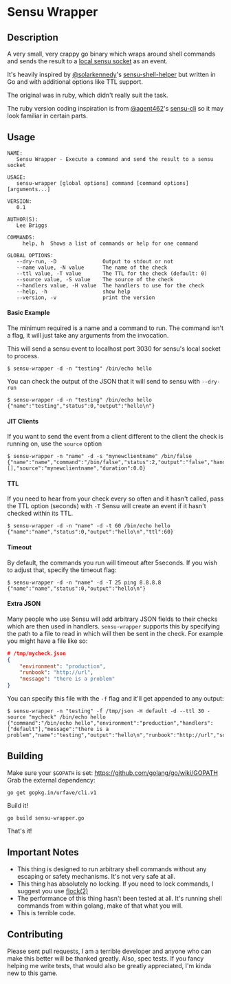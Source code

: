 # Sensu Wrapper

## Description

A very small, very crappy go binary which wraps around shell commands and sends the result to a [local sensu socket](https://sensuapp.org/docs/latest/clients#client-socket-input) as an event.

It's heavily inspired by [@solarkennedy](https://github.com/solarkennedy)'s [sensu-shell-helper](https://github.com/solarkennedy/sensu-shell-helper) but written in Go and with additional options like TTL support.

The original was in ruby, which didn't really suit the task.

The ruby version coding inspiration is from [@agent462](https://github.com/agent462)'s [sensu-cli](https://github.com/agent462/sensu-cli) so it may look familiar in certain parts.

## Usage

```shell
NAME:
   Sensu Wrapper - Execute a command and send the result to a sensu socket

USAGE:
   sensu-wrapper [global options] command [command options] [arguments...]

VERSION:
   0.1

AUTHOR(S):
   Lee Briggs

COMMANDS:
     help, h  Shows a list of commands or help for one command

GLOBAL OPTIONS:
   --dry-run, -D               Output to stdout or not
   --name value, -N value      The name of the check
   --ttl value, -T value       The TTL for the check (default: 0)
   --source value, -S value    The source of the check
   --handlers value, -H value  The handlers to use for the check
   --help, -h                  show help
   --version, -v               print the version
```

#### Basic Example

The minimum required is a name and a command to run. The command isn't a flag, it will just take any arguments from the invocation.

This will send a sensu event to localhost port 3030 for sensu's local socket to process.

```shell
$ sensu-wrapper -d -n "testing" /bin/echo hello
```
You can check the output of the JSON that it will send to sensu with `--dry-run`

```shell
$ sensu-wrapper -d -n "testing" /bin/echo hello
{"name":"testing","status":0,"output":"hello\n"}
```

#### JIT Clients

If you want to send the event from a client different to the client the check is running on, use the `source` option

```shell
$ sensu-wrapper -n "name" -d -s "mynewclientname" /bin/false
{"name":"name","command":"/bin/false","status":2,"output":"false","handler":[],"source":"mynewclientname","duration":0.0}
```

#### TTL

If you need to hear from your check every so often and it hasn't called, pass the TTL option (seconds) with `-T`
Sensu will create an event if it hasn't checked within its TTL.

```shell
$ sensu-wrapper -d -n "name" -d -t 60 /bin/echo hello
{"name":"name","status":0,"output":"hello\n","ttl":60}
```

#### Timeout

By default, the commands you run will timeout after 5seconds. If you wish to adjust that, specify the timeout flag:

```shell
$ sensu-wrapper -d -n "name" -d -T 25 ping 8.8.8.8
{"name":"name","status":0,"output":"hello\n"}
```

#### Extra JSON

Many people who use Sensu will add arbitrary JSON fields to their checks which are then used in handlers. `sensu-wrapper` supports this by specifying the path to a file to read in which will then be sent in the check. For example you might have a file like so:

```json
# /tmp/mycheck.json
{
    "environment": "production",
    "runbook": "http://url",
    "message": "there is a problem"
}
```

You can specify this file with the `-f` flag and it'll get appended to any output:

```shell
$ sensu-wrapper -n "testing" -f /tmp/json -H default -d --ttl 30 -source "mycheck" /bin/echo hello
{"command":"/bin/echo hello","environment":"production","handlers":["default"],"message":"there is a problem","name":"testing","output":"hello\n","runbook":"http://url","source":"mycheck","status":0,"ttl":30}
```

## Building

Make sure your `$GOPATH` is set: https://github.com/golang/go/wiki/GOPATH
Grab the external dependency: 

```shell
go get gopkg.in/urfave/cli.v1
```

Build it!

```shell
go build sensu-wrapper.go
```

That's it!

## Important Notes

* This thing is designed to run arbitrary shell commands without any escaping or safety mechanisms. It's not very safe at all.
* This thing has absolutely no locking. If you need to lock commands, I suggest you use [flock(2)](http://linux.die.net/man/2/flock)
* The performance of this thing hasn't been tested at all. It's running shell commands from within golang, make of that what you will.
* This is terrible code.


## Contributing

Please sent pull requests, I am a terrible developer and anyone who can make this better will be thanked greatly.
Also, spec tests. If you fancy helping me write tests, that would also be greatly appreciated, I'm kinda new to this game.
